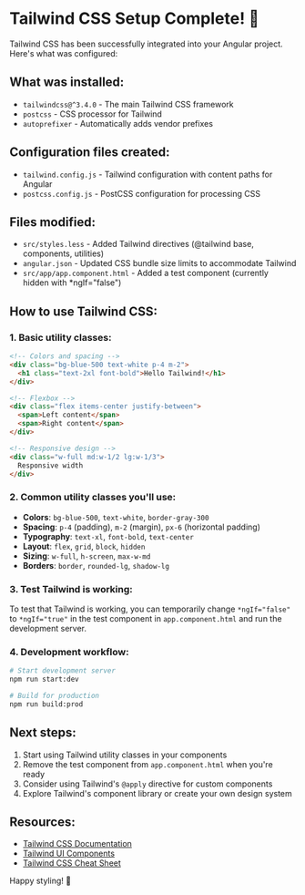 # Tailwind CSS Setup Complete! 🎉

Tailwind CSS has been successfully integrated into your Angular project. Here's what was configured:

## What was installed:
- `tailwindcss@^3.4.0` - The main Tailwind CSS framework
- `postcss` - CSS processor for Tailwind
- `autoprefixer` - Automatically adds vendor prefixes

## Configuration files created:
- `tailwind.config.js` - Tailwind configuration with content paths for Angular
- `postcss.config.js` - PostCSS configuration for processing CSS

## Files modified:
- `src/styles.less` - Added Tailwind directives (@tailwind base, components, utilities)
- `angular.json` - Updated CSS bundle size limits to accommodate Tailwind
- `src/app/app.component.html` - Added a test component (currently hidden with *ngIf="false")

## How to use Tailwind CSS:

### 1. Basic utility classes:
```html
<!-- Colors and spacing -->
<div class="bg-blue-500 text-white p-4 m-2">
  <h1 class="text-2xl font-bold">Hello Tailwind!</h1>
</div>

<!-- Flexbox -->
<div class="flex items-center justify-between">
  <span>Left content</span>
  <span>Right content</span>
</div>

<!-- Responsive design -->
<div class="w-full md:w-1/2 lg:w-1/3">
  Responsive width
</div>
```

### 2. Common utility classes you'll use:
- **Colors**: `bg-blue-500`, `text-white`, `border-gray-300`
- **Spacing**: `p-4` (padding), `m-2` (margin), `px-6` (horizontal padding)
- **Typography**: `text-xl`, `font-bold`, `text-center`
- **Layout**: `flex`, `grid`, `block`, `hidden`
- **Sizing**: `w-full`, `h-screen`, `max-w-md`
- **Borders**: `border`, `rounded-lg`, `shadow-lg`

### 3. Test Tailwind is working:
To test that Tailwind is working, you can temporarily change `*ngIf="false"` to `*ngIf="true"` in the test component in `app.component.html` and run the development server.

### 4. Development workflow:
```bash
# Start development server
npm run start:dev

# Build for production
npm run build:prod
```

## Next steps:
1. Start using Tailwind utility classes in your components
2. Remove the test component from `app.component.html` when you're ready
3. Consider using Tailwind's `@apply` directive for custom components
4. Explore Tailwind's component library or create your own design system

## Resources:
- [Tailwind CSS Documentation](https://tailwindcss.com/docs)
- [Tailwind UI Components](https://tailwindui.com/)
- [Tailwind CSS Cheat Sheet](https://tailwindcomponents.com/cheatsheet/)

Happy styling! 🚀
